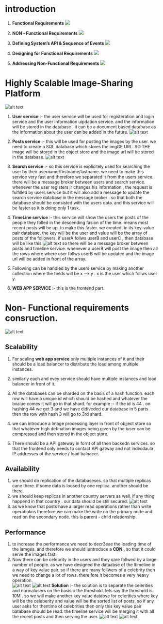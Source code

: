 # introduction 
1. **Functional Requirements**
![](images/img_1.png)  

2. **NON - Functional Requirements**
![](images/img_2.png)  

3. **Defining System’s API & Sequence of Events**
![](images/img_3.png)  

4. **Designing for Functional Requirements**
![](images/img_4.png)  

5. **Addressing Non-Functional Requirements**
![](images/img_5.png)  

# Highly Scalable Image-Sharing Platform

![alt text](images/img_6.png)

1. **User service** :- the user service will be used for registeration and login service and the user information uipdation service. and the information will be stored in the database . it can be a document based database as the information about the user can be added in the future.
![alt text](images/img_7.png)

2. **Posts service** :- this will be used for posting the images by the user. we need to create a SQL database which stores the imgGE URL. SO THE image will be stored in the object store and the image url will be stored in the database.
![alt text](images/img_8.png)

3. **Search service** :- so this service is explicitely used for searching the user by their username/firstname/lastname. we need to make this service very fast and therefore we separated it from the users service. there will be a message broker between users and search service. whenever the user registers ir changes his information , the request is fulfilled by users service but it will also add a message to update the search service database in the message broker . so that both the database should be consisted with the users data. and this service will be faster as it is doing only 1 task.

4. **TimeLine service** :- this service will show the users the posts of the people they folled in the descending fasion of the time. means most recent posts will be up. to make this faster. we created. in its key-value pair database, the key will be the user and value will be the array of posts of the followers. if userA follws userB and userC , then database will be like this 
![alt text](images/img_9.png)
so there will be a message broker between posts and timeline service. whenever a userB will post the image then all the rows where where user follws userB will be updated and the image url will be added in front of the array.

5. Following can be handled by the users service by making another collection where the fields will be x --> y . x is the user which follws user y.

6. **WEB APP SERVICE** :- this is the frontend part. 

# Non- Functional requirements consruction.
![alt text](images/img_10.png)

## Scalability
1. For scaling **web app service** only multiple instances of it and their should be a load balancer to distribute the load among multiple instances.

2. similarly each and evey service should have multiple instances and load balancer in front of it. 

3. All the databases can be sharded on the basis of a hash function. each row will have a unique id which should be hashed and whatever the bvalue comes it will go in that shard. for example :- if the id is 44 . on hashing 44 we get 3 and we have didiveded our database in 5 parts . then the row with hash 3 will go to 3rd shard. 

4. we can introduce a Image processing layer in front of objject store so that whatever high defination images being given by the iuser can be compressed and then stored in the object store.

5. There should be a API gateway in fornt of all then backedn services. so that the frontend only needs to contact API gatway and not individaula IP addresses of the service / load balnacer. 

## Availability
1. we should do replication of the databaseses. so that multiple replicas cane there. if some data is loosed by one replica. another should be there. 
2. we should keep replicas in another country servers as well. if any thing happend in that country . our data should be still secured.
![alt text](images/img_11.png) 
3. as we know that posts have a larger read operations rather than write operatiokns therefore we can make the write on the primary node and read on the secondary node. this is parent - child relationship. 

## Performance 
1. to increase the performance we need to decr3eae the loading time of the iamges. and therefore we should iuntroduce a  **CDN** , so that it could serve the images fast.
2. Now there can be celebrity in the users and they qare follwed by a large number of people. as we have designed the dataabse of the ltimeline in a way of key value pair. so if there are many follwers of a celebrity then we need to change a lot of rows. there fore it becomes a very heavy operation.  
![alt text](images/img_12.png) 
![alt text](images/img_13.png) 
**Solution** :- the solution is to separate the celerities and normalusers on the basis o the threshold. lets say the threshold is 10M . so we will make another key value databse for celerities where key will be the celeberity and value will be the sorted list of posts. so if any user asks for thentime of celebrities then only this key value pair batabase should be read. the timeline service will be merging it with all the recent posts and then serving the user.
![alt text](images/img_14.png) 
![alt text](images/img_15.png) 
